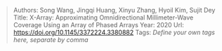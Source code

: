 > Authors: Song Wang, Jingqi Huang, Xinyu Zhang, Hyoil Kim, Sujit Dey
> Title: X-Array: Approximating Omnidirectional Millimeter-Wave Coverage Using an Array of Phased Arrays
> Year: 2020
> Url: https://doi.org/10.1145/3372224.3380882
> Tags: *Define your own tags here, separate by comma*